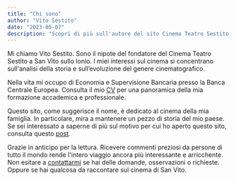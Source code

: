 ```yaml
---
title: "Chi sono"
author: "Vito Sestito"
date: "2023-05-07"
description: "Scopri di più sull'autore del sito Cinema Teatro Sestito Vito Sestito ed i motivi per creare il sito"
---
```


Mi chiamo Vito Sestito. Sono il nipote del fondatore del Cinema Teatro Sestito a San Vito sullo Ionio. I miei interessi sul cinema si concentrano sull'analisi della storia e sull’evoluzione del genere cinematografico.

Nella vita mi occupo di Economia e Supervisione Bancaria presso la Banca Centrale Europea. Consulta il mio [CV](/curriculumvitae/) per una panoramica della mia formazione accademica e professionale.

Questo sito, come suggerisce il nome, è dedicato al cinema della mia famiglia. In particolare, mira a mantenere un pezzo di storia del mio paese. Se sei interessato a saperne di più sul motivo per cui ho aperto questo sito, consulta questo [post](/ilprogetto/).

Grazie in anticipo per la lettura. Ricevere commenti preziosi da persone di tutto il mondo rende l'intero viaggio ancora più interessante e arricchente. Non esitare a [contattarmi](mailto:whatswrongintown@gmail.com) se hai delle domande, osservazioni o richieste. Oppure se hai qualcosa da raccontare sul cinema di San Vito.